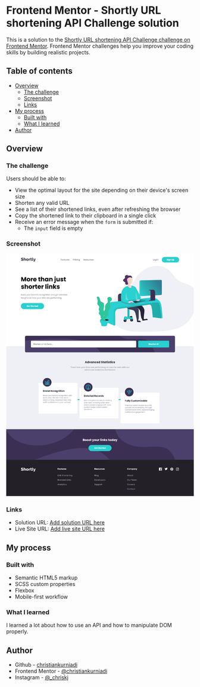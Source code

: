 # Frontend Mentor - Shortly URL shortening API Challenge solution

This is a solution to the [Shortly URL shortening API Challenge challenge on Frontend Mentor](https://www.frontendmentor.io/challenges/url-shortening-api-landing-page-2ce3ob-G). Frontend Mentor challenges help you improve your coding skills by building realistic projects.

## Table of contents

- [Overview](#overview)
  - [The challenge](#the-challenge)
  - [Screenshot](#screenshot)
  - [Links](#links)
- [My process](#my-process)
  - [Built with](#built-with)
  - [What I learned](#what-i-learned)
- [Author](#author)

## Overview

### The challenge

Users should be able to:

- View the optimal layout for the site depending on their device's screen size
- Shorten any valid URL
- See a list of their shortened links, even after refreshing the browser
- Copy the shortened link to their clipboard in a single click
- Receive an error message when the `form` is submitted if:
  - The `input` field is empty

### Screenshot

![](images/full-page-screenshot.png)

### Links

- Solution URL: [Add solution URL here](https://your-solution-url.com)
- Live Site URL: [Add live site URL here](https://christiankurniadi.github.io/shortly)

## My process

### Built with

- Semantic HTML5 markup
- SCSS custom properties
- Flexbox
- Mobile-first workflow

### What I learned

I learned a lot about how to use an API and how to manipulate DOM properly.

## Author

- Github - [christiankurniadi](https://github.com/christiankurniadi)
- Frontend Mentor - [@christiankurniadi](https://www.frontendmentor.io/profile/christiankurniadi)
- Instagram - [@\_chriskj](https://www.twitter.com/yourusername)
